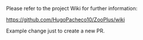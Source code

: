 Please refer to the project Wiki for further information:

https://github.com/HugoPacheco10/ZooPlus/wiki

Example change just to create a new PR.